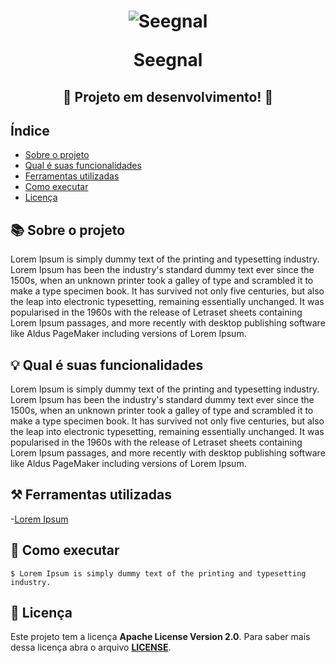 <h1 align="center">
  <img alt="Seegnal" title="Seegnal" src="">
  <p>Seegnal</p>
</h1>

<h2 align="center">🚧 Projeto em desenvolvimento! 🚧</h2>

<h2>Índice</h2>

- [Sobre o projeto](#-Sobre-o-projeto)
- [Qual é suas funcionalidades](#-Qual-foi-a-nossa-solução)
- [Ferramentas utilizadas](#-Ferramentas-utilizadas)
- [Como executar](#-Como-executar)
- [Licença](#-Licença)

<!-- Vamos colocar um GIF -->
<!-- <h1 align="center">
  <img alt="Parque Tecnológico" title="Parque Tecnológico" src="https://cdn.discordapp.com/attachments/900946220971868193/1050926126115082280/logo.png">
</h1> -->

<h2>📚 Sobre o projeto</h2>

Lorem Ipsum is simply dummy text of the printing and typesetting industry. Lorem Ipsum has been the industry's standard dummy text ever since the 1500s, when an unknown printer took a galley of type and scrambled it to make a type specimen book. It has survived not only five centuries, but also the leap into electronic typesetting, remaining essentially unchanged. It was popularised in the 1960s with the release of Letraset sheets containing Lorem Ipsum passages, and more recently with desktop publishing software like Aldus PageMaker including versions of Lorem Ipsum.

<h2>💡 Qual é suas funcionalidades</h2>

Lorem Ipsum is simply dummy text of the printing and typesetting industry. Lorem Ipsum has been the industry's standard dummy text ever since the 1500s, when an unknown printer took a galley of type and scrambled it to make a type specimen book. It has survived not only five centuries, but also the leap into electronic typesetting, remaining essentially unchanged. It was popularised in the 1960s with the release of Letraset sheets containing Lorem Ipsum passages, and more recently with desktop publishing software like Aldus PageMaker including versions of Lorem Ipsum.

<h2>⚒️ Ferramentas utilizadas</h2>

-[Lorem Ipsum](https://www.lipsum.com/)

<h2>🏁 Como executar</h2>

```shell
$ Lorem Ipsum is simply dummy text of the printing and typesetting industry.
```

<h2>📖 Licença</h2>

Este projeto tem a licença **Apache License Version 2.0**. Para saber mais dessa
licença abra o arquivo **[LICENSE](./LICENSE)**.
